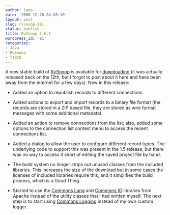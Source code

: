 ```yaml
---
author: ianp
date: '2006-12-26 04:38:10'
layout: post
slug: rvsnoop-161
status: publish
title: RvSnoop 1.6.1
wordpress_id: '81'
categories:
- Java
- RvSnoop
- TIBCO
---
```


A new stable build of [RvSnoop][RVS] is available for [downloading][DL]
(it was actually released back on the 12th, but I forgot to post about
it here and have been away from the internet for a few days). New in
this release:

* Added an option to republish records to different connections.

* Added actions to export and import records to a binary file format (the records are stored in a ZIP based file, they are stored as wire format messages with some additional metadata).

* Added an action to remove connections from the list; also, added some options to the connection list context menu to access the recent connections list.

* Added a dialog to allow the user to configure different record types. The underlying code to support this was present in the 1.5 release, but there was no way to access it short of editing the saved project file by hand.

* The build system no longer strips out unused classes from the included libraries. This increases the size of the download but in some cases the licenses of included libraries require this, and it simplifies the build process, which is a Good Thing.

* Started to use the [Commons Lang][CLA] and [Commons IO][CIO] libraries from Apache instead of the utility classes that I had written myself. The next step is to start using [Commons Logging][CLO] instead of my own custom logger.

[RVS]: http://rvsnoop.org/
[DL]: http://downloads.sourceforge.net/rvsn00p/rvsnoop-1.6.1.tgz?download
[CLA]: http://jakarta.apache.org/commons/lang/
[CLO]: http://jakarta.apache.org/commons/logging/
[CIO]: http://jakarta.apache.org/commons/io/
